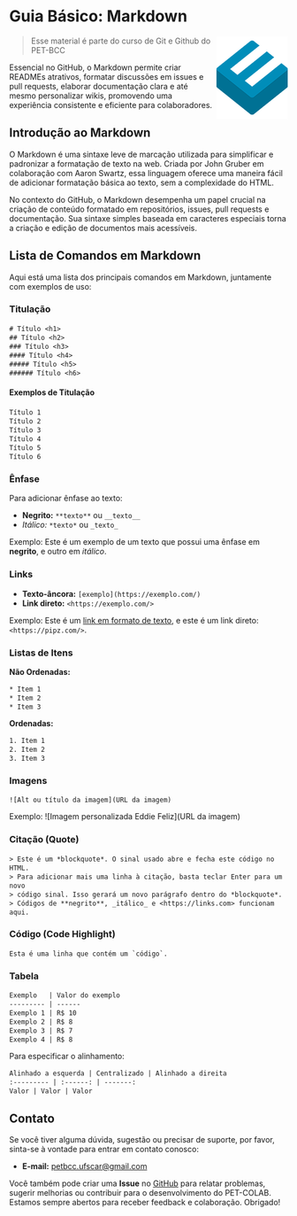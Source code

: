 # Guia Básico: Markdown

<img src="https://raw.githubusercontent.com/petbccufscar/.github/main/profile/icon.png" align="right"/>

> Esse material é parte do curso de Git e Github do PET-BCC

Essencial no GitHub, o Markdown permite criar READMEs atrativos, formatar discussões em issues e pull requests, elaborar documentação clara e até mesmo personalizar wikis, promovendo uma experiência consistente e eficiente para colaboradores.

## Introdução ao Markdown

O Markdown é uma sintaxe leve de marcação utilizada para simplificar e padronizar a formatação de texto na web. Criada por John Gruber em colaboração com Aaron Swartz, essa linguagem oferece uma maneira fácil de adicionar formatação básica ao texto, sem a complexidade do HTML.

No contexto do GitHub, o Markdown desempenha um papel crucial na criação de conteúdo formatado em repositórios, issues, pull requests e documentação. Sua sintaxe simples baseada em caracteres especiais torna a criação e edição de documentos mais acessíveis.

## Lista de Comandos em Markdown

Aqui está uma lista dos principais comandos em Markdown, juntamente com exemplos de uso:

### Titulação

```
# Título <h1>
## Título <h2>
### Título <h3>
#### Título <h4>
##### Título <h5>
###### Título <h6>
```

#### Exemplos de Titulação

```
Título 1
Título 2
Título 3
Título 4
Título 5
Título 6
```

### Ênfase

Para adicionar ênfase ao texto:

- **Negrito:** `**texto**` ou `__texto__`
- *Itálico:* `*texto*` ou `_texto_`

Exemplo: Este é um exemplo de um texto que possui uma ênfase em **negrito**, e outro em _itálico_.

### Links

- **Texto-âncora:** `[exemplo](https://exemplo.com/)`
- **Link direto:** `<https://exemplo.com/>`

Exemplo: Este é um [link em formato de texto](https://pipz.com/), e este é um link direto: `<https://pipz.com/>`.

### Listas de Itens

**Não Ordenadas:**

```
* Item 1
* Item 2
* Item 3
```

**Ordenadas:**

```
1. Item 1
2. Item 2
3. Item 3
```

### Imagens

```
![Alt ou título da imagem](URL da imagem)
```

Exemplo: ![Imagem personalizada Eddie Feliz](URL da imagem)

### Citação (Quote)

```
> Este é um *blockquote*. O sinal usado abre e fecha este código no HTML.
> Para adicionar mais uma linha à citação, basta teclar Enter para um novo
> código sinal. Isso gerará um novo parágrafo dentro do *blockquote*.
> Códigos de **negrito**, _itálico_ e <https://links.com> funcionam aqui.
```

### Código (Code Highlight)

```
Esta é uma linha que contém um `código`.
```

### Tabela

```
Exemplo   | Valor do exemplo
--------- | ------
Exemplo 1 | R$ 10
Exemplo 2 | R$ 8
Exemplo 3 | R$ 7
Exemplo 4 | R$ 8
```

Para especificar o alinhamento:

```
Alinhado a esquerda | Centralizado | Alinhado a direita
:--------- | :------: | -------:
Valor | Valor | Valor
```

## Contato

Se você tiver alguma dúvida, sugestão ou precisar de suporte, por favor, sinta-se à vontade para entrar em contato conosco:

- **E-mail:** petbcc.ufscar@gmail.com

Você também pode criar uma **Issue** no [GitHub](https://github.com/petbccufscar/pet-colab/issues) para relatar problemas, sugerir melhorias ou contribuir para o desenvolvimento do PET-COLAB. Estamos sempre abertos para receber feedback e colaboração. Obrigado!